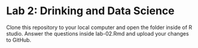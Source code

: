 # Lab 2: Drinking and Data Science

Clone this repository to your local computer and open the folder inside of R studio. Answer the questions inside lab-02.Rmd and upload your changes to GitHub.
